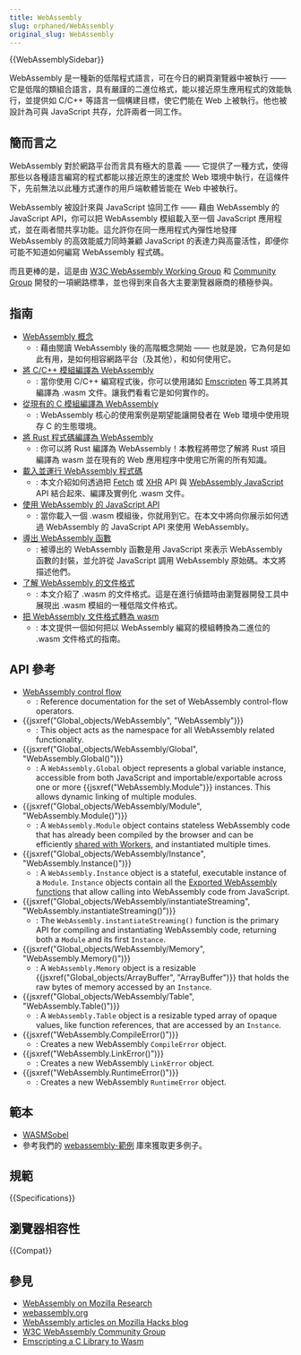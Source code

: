 ```yaml
---
title: WebAssembly
slug: orphaned/WebAssembly
original_slug: WebAssembly
---
```


{{WebAssemblySidebar}}

WebAssembly 是一種新的低階程式語言，可在今日的網頁瀏覽器中被執行 —— 它是低階的類組合語言，具有嚴謹的二進位格式，能以接近原生應用程式的效能執行，並提供如 C/C++ 等語言一個構建目標，使它們能在 Web 上被執行。他也被設計為可與 JavaScript 共存，允許兩者一同工作。

## 簡而言之

WebAssembly 對於網路平台而言具有極大的意義 —— 它提供了一種方式，使得那些以各種語言編寫的程式都能以接近原生的速度於 Web 環境中執行，在這條件下，先前無法以此種方式運作的用戶端軟體皆能在 Web 中被執行。

WebAssembly 被設計來與 JavaScript 協同工作 —— 藉由 WebAssembly 的 JavaScript API，你可以把 WebAssembly 模組載入至一個 JavaScript 應用程式，並在兩者間共享功能。這允許你在同一應用程式內彈性地發揮 WebAssembly 的高效能威力同時兼顧 JavaScript 的表達力與高靈活性，即便你可能不知道如何編寫 WebAssembly 程式碼。

而且更棒的是，這是由 [W3C WebAssembly Working Group](https://www.w3.org/wasm/) 和 [Community Group](https://www.w3.org/community/webassembly/) 開發的一項網路標準，並也得到來自各大主要瀏覽器廠商的積極參與。

## 指南

- [WebAssembly 概念](/zh-TW/docs/WebAssembly/Concepts)
  - : 藉由閱讀 WebAssembly 後的高階概念開始 —— 也就是說，它為何是如此有用，是如何相容網路平台（及其他），和如何使用它。
- [將 C/C++ 模組編譯為 WebAssembly](/zh-TW/docs/WebAssembly/C_to_wasm)
  - : 當你使用 C/C++ 編寫程式後，你可以使用諸如 [Emscripten](https://emscripten.org/) 等工具將其編譯為 .wasm 文件。讓我們看看它是如何實作的。
- [從現有的 C 模組編譯為 WebAssembly](/zh-TW/docs/WebAssembly/existing_C_to_wasm)
  - : WebAssembly 核心的使用案例是期望能讓開發者在 Web 環境中使用現存 C 的生態環境。
- [將 Rust 程式碼編譯為 WebAssembly](/zh-TW/docs/WebAssembly/Rust_to_wasm)
  - : 你可以將 Rust 編譯為 WebAssembly！本教程將帶您了解將 Rust 項目編譯為 wasm 並在現有的 Web 應用程序中使用它所需的所有知識。
- [載入並運行 WebAssembly 程式碼](/zh-TW/docs/WebAssembly/Loading_and_running)
  - : 本文介紹如何透過把 [Fetch](/zh-TW/docs/Web/API/Fetch_API) 或 [XHR](/zh-TW/docs/Web/API/XMLHttpRequest) API 與 [WebAssembly JavaScript](/zh-TW/docs/Web/JavaScript/Reference/Global_Objects/WebAssembly) API 結合起來、編譯及實例化 .wasm 文件。
- [使用 WebAssembly 的 JavaScript API](/zh-TW/docs/WebAssembly/Using_the_JavaScript_API)
  - : 當你載入一個 .wasm 模組後，你就用到它。在本文中將向你展示如何透過 WebAssembly 的 JavaScript API 來使用 WebAssembly。
- [導出 WebAssembly 函數](/zh-TW/docs/WebAssembly/Exported_functions)
  - : 被導出的 WebAssembly 函數是用 JavaScript 來表示 WebAssembly 函數的封裝，並允許從 JavaScript 調用 WebAssembly 原始碼。本文將描述他們。
- [了解 WebAssembly 的文件格式](/zh-TW/docs/WebAssembly/Understanding_the_text_format)
  - : 本文介紹了 .wasm 的文件格式。這是在進行偵錯時由瀏覽器開發工具中展現出 .wasm 模組的一種低階文件格式。
- [把 WebAssembly 文件格式轉為 wasm](/zh-TW/docs/WebAssembly/Text_format_to_wasm)
  - : 本文提供一個如何把以 WebAssembly 編寫的模組轉換為二進位的 .wasm 文件格式的指南。

## API 參考

- [WebAssembly control flow](/zh-TW/docs/WebAssembly/Reference/Control_flow)
  - : Reference documentation for the set of WebAssembly control-flow operators.
- {{jsxref("Global_objects/WebAssembly", "WebAssembly")}}
  - : This object acts as the namespace for all WebAssembly related functionality.
- {{jsxref("Global_objects/WebAssembly/Global", "WebAssembly.Global()")}}
  - : A `WebAssembly.Global` object represents a global variable instance, accessible from both JavaScript and importable/exportable across one or more {{jsxref("WebAssembly.Module")}} instances. This allows dynamic linking of multiple modules.
- {{jsxref("Global_objects/WebAssembly/Module", "WebAssembly.Module()")}}
  - : A `WebAssembly.Module` object contains stateless WebAssembly code that has already been compiled by the browser and can be efficiently [shared with Workers](/zh-TW/docs/Web/API/Worker/postMessage), and instantiated multiple times.
- {{jsxref("Global_objects/WebAssembly/Instance", "WebAssembly.Instance()")}}
  - : A `WebAssembly.Instance` object is a stateful, executable instance of a `Module`. `Instance` objects contain all the [Exported WebAssembly functions](/zh-TW/docs/WebAssembly/Exported_functions) that allow calling into WebAssembly code from JavaScript.
- {{jsxref("Global_objects/WebAssembly/instantiateStreaming", "WebAssembly.instantiateStreaming()")}}
  - : The `WebAssembly.instantiateStreaming()` function is the primary API for compiling and instantiating WebAssembly code, returning both a `Module` and its first `Instance`.
- {{jsxref("Global_objects/WebAssembly/Memory", "WebAssembly.Memory()")}}
  - : A `WebAssembly.Memory` object is a resizable {{jsxref("Global_objects/ArrayBuffer", "ArrayBuffer")}} that holds the raw bytes of memory accessed by an `Instance`.
- {{jsxref("Global_objects/WebAssembly/Table", "WebAssembly.Table()")}}
  - : A `WebAssembly.Table` object is a resizable typed array of opaque values, like function references, that are accessed by an `Instance`.
- {{jsxref("WebAssembly.CompileError()")}}
  - : Creates a new WebAssembly `CompileError` object.
- {{jsxref("WebAssembly.LinkError()")}}
  - : Creates a new WebAssembly `LinkError` object.
- {{jsxref("WebAssembly.RuntimeError()")}}
  - : Creates a new WebAssembly `RuntimeError` object.

## 範本

- [WASMSobel](https://github.com/JasonWeathersby/WASMSobel)
- 參考我們的 [webassembly-範例](https://github.com/mdn/webassembly-examples/) 庫來獲取更多例子。

## 規範

{{Specifications}}

## 瀏覽器相容性

{{Compat}}

## 參見

- [WebAssembly on Mozilla Research](https://research.mozilla.org/)
- [webassembly.org](https://webassembly.org/)
- [WebAssembly articles on Mozilla Hacks blog](https://hacks.mozilla.org/category/webassembly/)
- [W3C WebAssembly Community Group](https://www.w3.org/community/webassembly/)
- [Emscripting a C Library to Wasm](https://web.dev/emscripting-a-c-library/)
